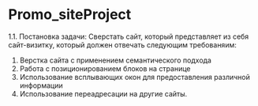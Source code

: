 # Promo_siteProject
1.1. Постановка задачи: Сверстать сайт, который представляет из себя сайт-визитку, который должен отвечать следующим требованяим:
1. Верстка сайта с применением семантического подхода
2. Работа с позиционированием блоков на странице
3. Использование всплывающих окон для предоставления различной информации
4. Использование переадресации на другие сайты.
